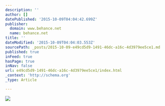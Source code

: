 ```yaml
---
description: ''
author: []
datePublished: '2015-10-09T04:04:42.699Z'
publisher:
  domain: www.behance.net
  name: behance.net
title: ''
dateModified: '2015-10-09T04:04:03.553Z'
sourcePath: _posts/2015-10-09-e49cd5d9-1491-46dc-a16c-4d3979ee5ce1.md
published: true
inFeed: true
hasPage: true
inNav: false
url: e49cd5d9-1491-46dc-a16c-4d3979ee5ce1/index.html
_context: 'http://schema.org'
_type: Article

---
```

![](https://mir-s3-cdn-cf.behance.net/project_modules/disp/b593aa55417183.5609846ae722a.jpg)